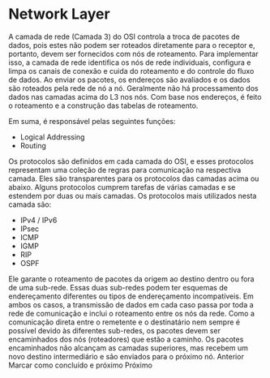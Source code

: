 
# Network Layer

A camada de rede (Camada 3) do OSI controla a troca de pacotes de dados, pois estes não podem ser roteados diretamente para o receptor e, portanto, devem ser fornecidos com nós de roteamento. Para implementar isso, a camada de rede identifica os nós de rede individuais, configura e limpa os canais de conexão e cuida do roteamento e do controle do fluxo de dados. Ao enviar os pacotes, os endereços são avaliados e os dados são roteados pela rede de nó a nó. Geralmente não há processamento dos dados nas camadas acima do L3 nos nós. Com base nos endereços, é feito o roteamento e a construção das tabelas de roteamento.

Em suma, é responsável pelas seguintes funções:

 - Logical Addressing
 - Routing

Os protocolos são definidos em cada camada do OSI, e esses protocolos representam uma coleção de regras para comunicação na respectiva camada. Eles são transparentes para os protocolos das camadas acima ou abaixo. Alguns protocolos cumprem tarefas de várias camadas e se estendem por duas ou mais camadas. Os protocolos mais utilizados nesta camada são:

- IPv4 / IPv6
- IPsec
- ICMP
- IGMP
- RIP
- OSPF

Ele garante o roteamento de pacotes da origem ao destino dentro ou fora de uma sub-rede. Essas duas sub-redes podem ter esquemas de endereçamento diferentes ou tipos de endereçamento incompatíveis. Em ambos os casos, a transmissão de dados em cada caso passa por toda a rede de comunicação e inclui o roteamento entre os nós da rede. Como a comunicação direta entre o remetente e o destinatário nem sempre é possível devido às diferentes sub-redes, os pacotes devem ser encaminhados dos nós (roteadores) que estão a caminho. Os pacotes encaminhados não alcançam as camadas superiores, mas recebem um novo destino intermediário e são enviados para o próximo nó. Anterior Marcar como concluído e próximo Próximo
